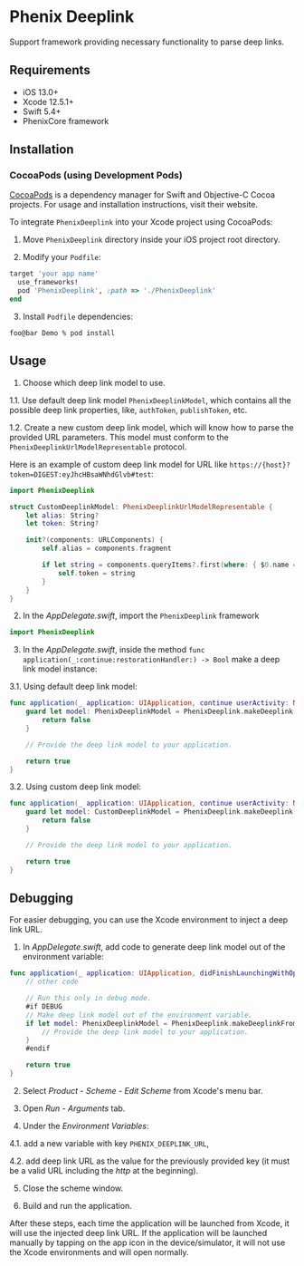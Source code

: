 # Phenix Deeplink

Support framework providing necessary functionality to parse deep links.

## Requirements
* iOS 13.0+
* Xcode 12.5.1+
* Swift 5.4+
* PhenixCore framework

## Installation

### CocoaPods (using Development Pods)

[CocoaPods](https://cocoapods.org) is a dependency manager for Swift and Objective-C Cocoa projects.
For usage and installation instructions, visit their website.

To integrate `PhenixDeeplink` into your Xcode project using CocoaPods:

1. Move `PhenixDeeplink` directory inside your iOS project root directory.

2. Modify your `Podfile`:

```ruby
target 'your app name'
  use_frameworks!
  pod 'PhenixDeeplink', :path => './PhenixDeeplink'
end
```

3. Install `Podfile` dependencies:

```shell
foo@bar Demo % pod install
```

## Usage

1. Choose which deep link model to use.

1.1. Use default deep link model `PhenixDeeplinkModel`,
which contains all the possible deep link properties, like, `authToken`, `publishToken`, etc.

1.2. Create a new custom deep link model, which will know how to parse the provided URL parameters.
This model must conform to the `PhenixDeeplinkUrlModelRepresentable` protocol.

Here is an example of custom deep link model for URL like  `https://{host}?token=DIGEST:eyJhcHBsaWNhdGlvb#test`:

```swift
import PhenixDeeplink

struct CustomDeeplinkModel: PhenixDeeplinkUrlModelRepresentable {
    let alias: String?
    let token: String?

    init?(components: URLComponents) {
        self.alias = components.fragment

        if let string = components.queryItems?.first(where: { $0.name == "token" })?.value {
            self.token = string
        }
    }
}
```

2. In the *AppDelegate.swift*, import the `PhenixDeeplink` framework

```swift
import PhenixDeeplink
```

3. In the *AppDelegate.swift*, inside the method `func application(_:continue:restorationHandler:) -> Bool`
make a deep link model instance:

3.1. Using default deep link model:

```swift
func application(_ application: UIApplication, continue userActivity: NSUserActivity, restorationHandler: @escaping ([UIUserActivityRestoring]?) -> Void) -> Bool {
    guard let model: PhenixDeeplinkModel = PhenixDeeplink.makeDeeplink(userActivity) else {
        return false
    }

    // Provide the deep link model to your application.

    return true
}
```

3.2. Using custom deep link model:

```swift
func application(_ application: UIApplication, continue userActivity: NSUserActivity, restorationHandler: @escaping ([UIUserActivityRestoring]?) -> Void) -> Bool {
    guard let model: CustomDeeplinkModel = PhenixDeeplink.makeDeeplink(userActivity) else {
        return false
    }

    // Provide the deep link model to your application.

    return true
}
```

## Debugging

For easier debugging, you can use the Xcode environment to inject a deep link URL.

1. In *AppDelegate.swift*, add code to generate deep link model out of the environment variable:

```swift
func application(_ application: UIApplication, didFinishLaunchingWithOptions launchOptions: [UIApplication.LaunchOptionsKey: Any]?) -> Bool {
    // other code

    // Run this only in debug mode.
    #if DEBUG
    // Make deep link model out of the environment variable.
    if let model: PhenixDeeplinkModel = PhenixDeeplink.makeDeeplinkFromEnvironment() {
        // Provide the deep link model to your application.
    }
    #endif

    return true
}
```

2. Select *Product - Scheme - Edit Scheme* from Xcode's menu bar.

3. Open *Run - Arguments* tab.

4. Under the *Environment Variables*:

4.1. add a new variable with key `PHENIX_DEEPLINK_URL`,

4.2. add deep link URL as the value for the previously provided key (it must be a valid URL including the *http* at the beginning).

5. Close the scheme window.

6. Build and run the application.

After these steps, each time the application will be launched from Xcode, it will use the injected deep link URL.
If the application will be launched manually by tapping on the app icon in the device/simulator,
it will not use the Xcode environments and will open normally.
